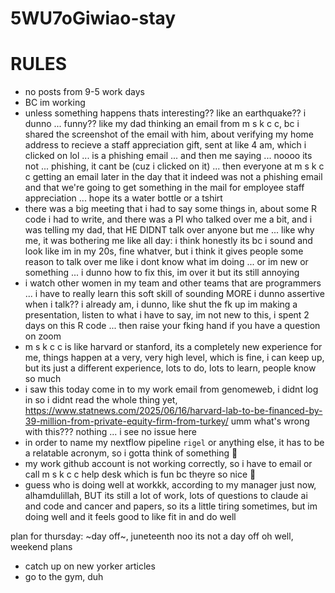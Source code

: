 # 5WU7oGiwiao-stay

# RULES
* no posts from 9-5 work days
* BC im working
* unless something happens thats interesting?? like an earthquake?? i dunno ... funny?? like my dad thinking an email from m s k c c, bc i shared the screenshot of the email with him, about verifying my home address to recieve a staff appreciation gift, sent at like 4 am, which i clicked on lol ... is a phishing email ... and then me saying ... noooo its not ... phishing, it cant be (cuz i clicked on it) ... then everyone at m s k c c getting an email later in the day that it indeed was not a phishing email and that we're going to get something in the mail for employee staff appreciation ... hope its a water bottle or a tshirt
* there was a big meeting that i had to say some things in, about some R code i had to write, and there was a PI who talked over me a bit, and i was telling my dad, that HE DIDNT talk over anyone but me ... like why me, it was bothering me like all day: i think honestly its bc i sound and look like im in my 20s, fine whatver, but i think it gives people some reason to talk over me like i dont know what im doing ... or im new or something ... i dunno how to fix this, im over it but its still annoying
* i watch other women in my team and other teams that are programmers ... i have to really learn this soft skill of sounding MORE i dunno assertive when i talk?? i already am, i dunno, like shut the fk up im making a presentation, listen to what i have to say, im not new to this, i spent 2 days on this R code ... then raise your fking hand if you have a question on zoom
* m s k c c is like harvard or stanford, its a completely new experience for me, things happen at a very, very high level, which is fine, i can keep up, but its just a different experience, lots to do, lots to learn, people know so much
* i saw this today come in to my work email from genomeweb, i didnt log in so i didnt read the whole thing yet, https://www.statnews.com/2025/06/16/harvard-lab-to-be-financed-by-39-million-from-private-equity-firm-from-turkey/ umm what's wrong with this??? nothing ... i see no issue here
* in order to name my nextflow pipeline `rigel` or anything else, it has to be a relatable acronym, so i gotta think of something 😬
* my work github account is not working correctly, so i have to email or call m s k c c help desk which is fun bc theyre so nice 🥺
* guess who is doing well at workkk, according to my manager just now, alhamdulillah, BUT its still a lot of work, lots of questions to claude ai and code and cancer and papers, so its a little tiring sometimes, but im doing well and it feels good to like fit in and do well
  
plan for thursday: ~day off~, juneteenth noo its not a day off oh well, weekend plans
* catch up on new yorker articles
* go to the gym, duh
